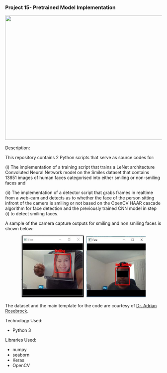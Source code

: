 ### Project 15- Pretrained Model Implementation 

<p align="center">
    <img width="800" height="400"
     src="https://www.publicdomainpictures.net/pictures/90000/nahled/smile-face-wallpaper.jpg">
</p>

Description:

This repository contains 2 Python scripts that serve as source codes for:
 
 (i) 
The implementation of a training script that trains a LeNet architecture
 Convoluted Neural Network model on the Smiles dataset that contains 13651
  images of human faces categorised into either smiling or non-smiling faces
   and 
   
   (ii) The implementation of a detector script that grabs frames in
    realtime from a web-cam and detects as to whether the face of the person
     sitting infront of the camera is smiling or not based on the OpenCV
      HAAR cascade algorithm for face detection and the previously trained
       CNN model in step (i) to detect smiling faces.
       
A sample of the camera capture outputs for smiling and non smiling faces
 is shown below:
 
 <p align="center">
    <img width="400" height="200"
     src="./smileNotSmile.JPG">
</p>
        
       
The dataset and the main template for the code are courtesy of [Dr. Adrian
 Rosebrock](https://www.linkedin.com/in/adrian-rosebrock-59b8732a/).
       
    
       

Technology Used:

* Python 3

Libraries Used:

* numpy
* seaborn
* Keras
* OpenCV
